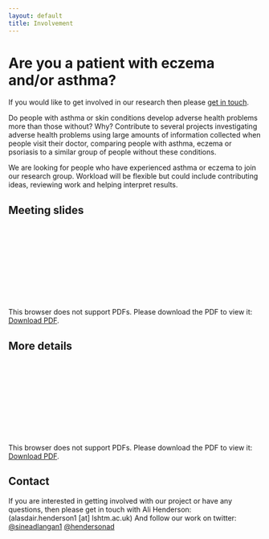 ```yaml
---
layout: default
title: Involvement
---
```

# Are you a patient with eczema and/or asthma? 
If you would like to get involved in our research then please [get in touch](mailto:alasdair.henderson1@lshtm.ac.uk). 

Do people with asthma or skin conditions develop adverse health problems more than those without? Why?
Contribute to several projects investigating adverse health problems using large amounts of information collected when people visit their doctor, 
comparing people with asthma, eczema or psoriasis to a similar group of people without these conditions.  

We are looking for people who have experienced asthma or eczema to join our research group. 
Workload will be flexible but could include contributing ideas, reviewing work and helping interpret results.

## Meeting slides
<object data="https://a-henderson91.github.io/MICAC/img/202904_Multimorbidity2.pdf" type="application/pdf" width="750px" height="750px">
    <embed src="https://a-henderson91.github.io/MICAC/img/202904_Multimorbidity2.pdf" type="application/pdf">
        <p>This browser does not support PDFs. Please download the PDF to view it: <a href="https://a-henderson91.github.io/MICAC/img/202904_Multimorbidity2.pdf">Download PDF</a>.</p>
    </embed>
</object>

## More details
<object data="https://a-henderson91.github.io/MICAC/pages/PPI people in research v4.pdf" type="application/pdf" width="750px" height="750px">
    <embed src="https://a-henderson91.github.io/MICAC/pages/PPI people in research v4.pdf" type="application/pdf">
        <p>This browser does not support PDFs. Please download the PDF to view it: <a href="https://a-henderson91.github.io/MICAC/pages/PPI people in research v4.pdf">Download PDF</a>.</p>
    </embed>
</object>

## Contact
If you are interested in getting involved with our project or have any questions, then please get in touch with Ali Henderson: (alasdair.henderson1 [at] lshtm.ac.uk)
And follow our work on twitter: [@sineadlangan1](https://twitter.com/sineadlangan1) [@hendersonad](https://twitter.com/hendersonad) 
